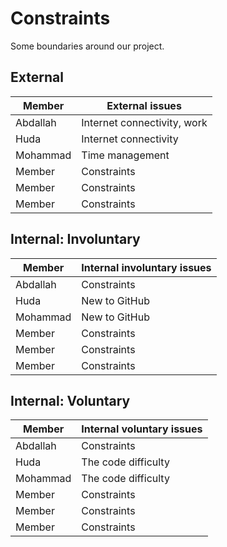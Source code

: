 <!-- this template is for inspiration, feel free to change it however you like! -->

# Constraints

Some boundaries around our project.

## External

<!--
  constraints coming from the outside that your team has no control over:
  - project deadlines
  - number of unit tests required to pass a code review
  - technologies (sometimes a client will tell you what to use)
  - power or connectivity
  - ...
-->

| Member      | External issues  |
| ----------- | ----------- |
| Abdallah    | Internet connectivity, work  |
| Huda  | Internet connectivity       |
| Mohammad   | Time management        |
| Member   | Constraints        |
| Member   | Constraints        |
| Member   | Constraints        |

## Internal: Involuntary

<!--
  constraints that come from within your team, and you have no control over:
  - each of your individual skill levels
  - amount of time available to work on the project
-->

| Member      | Internal involuntary issues  |
| ----------- | ----------- |
| Abdallah | Constraints |
| Huda   | New to GitHub        |
| Mohammad    | New to GitHub        |
| Member   | Constraints        |
| Member   | Constraints        |
| Member   | Constraints        |

## Internal: Voluntary

<!--
  constraints that your team decided on to help scope the project. they may include:
  - coding style & conventions
  - agree on a code review checklist for the project repository
  - the number of hours you want to spend working
  - only using the colors black and white
-->
| Member      | Internal voluntary issues  |
| ----------- | ----------- |
| Abdallah | Constraints |
| Huda   | The code difficulty        |
| Mohammad   | The code difficulty        |
| Member   | Constraints        |
| Member   | Constraints        |
| Member   | Constraints        |
